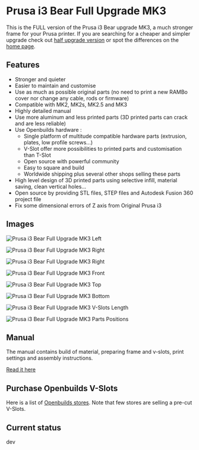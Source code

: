# Prusa i3 Bear Full Upgrade MK3

This is the FULL version of the Prusa i3 Bear upgrade MK3, a much stronger frame for your Prusa printer. If you are searching for a cheaper and simpler upgrade check out [half upgrade version](/half_upgrade/) or spot the differences on the [home page](https://github.com/gregsaun/prusa_i3_bear_upgrade/tree/dev/).


## Features

* Stronger and quieter
* Easier to maintain and customise
* Use as much as possible original parts (no need to print a new RAMBo cover nor change any cable, rods or firmware)
* Compatible with MK2, MK2s, MK2.5 and MK3
* Highly detailed manual
* Use more aluminum and less printed parts (3D printed parts can crack and are less reliable)
* Use Openbuilds hardware :
  * Single platform of multitude compatible hardware parts (extrusion, plates, low profile screws...)
  * V-Slot offer more possibilities to printed parts and customisation than T-Slot
  * Open source with powerful community
  * Easy to square and build
  * Worldwide shipping plus several other shops selling these parts
* High level design of 3D printed parts using selective infill, material saving, clean vertical holes...
* Open source by providing STL files, STEP files and Autodesk Fusion 360 project file
* Fix some dimensional errors of Z axis from Original Prusa i3


## Images

![Prusa i3 Bear Full Upgrade MK3 Left](img/3d_rendering/home_left.jpg)

![Prusa i3 Bear Full Upgrade MK3 Right](img/3d_rendering/home_right.jpg)

![Prusa i3 Bear Full Upgrade MK3 Right](img/3d_rendering/right.jpg)

![Prusa i3 Bear Full Upgrade MK3 Front](img/3d_rendering/front.jpg)

![Prusa i3 Bear Full Upgrade MK3 Top](img/3d_rendering/top.jpg)

![Prusa i3 Bear Full Upgrade MK3 Bottom](img/3d_rendering/bottom.jpg)

![Prusa i3 Bear Full Upgrade MK3 V-Slots Length](doc/vslots_length.png)

![Prusa i3 Bear Full Upgrade MK3 Parts Positions](doc/parts_positions.png)


## Manual

The manual contains build of material, preparing frame and v-slots, print settings and assembly instructions.

[Read it here](manual/)


## Purchase Openbuilds V-Slots

Here is a list of [Openbuilds stores](/doc/openbuilds_stores_list.md). Note that few stores are selling a pre-cut V-Slots.


## Current status

dev
